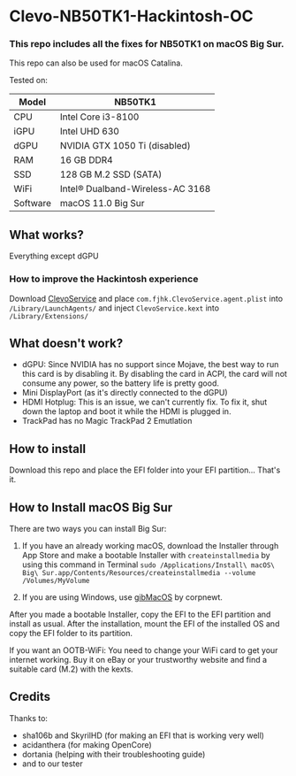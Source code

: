 # Clevo-NB50TK1-Hackintosh-OC

### This repo includes all the fixes for NB50TK1 on macOS Big Sur.

This repo can also be used for macOS Catalina.

Tested on:

Model | NB50TK1
------------- | ---------------
CPU | Intel Core i3-8100
iGPU | Intel UHD 630
dGPU | NVIDIA GTX 1050 Ti (disabled)
RAM | 16 GB DDR4
SSD | 128 GB M.2 SSD (SATA)
WiFi | Intel® Dualband-Wireless-AC 3168
Software | macOS 11.0 Big Sur

## What works?

Everything except dGPU

### How to improve the Hackintosh experience

Download [ClevoService](https://github.com/FreeJHack/ClevoService) and place `com.fjhk.ClevoService.agent.plist` into `/Library/LaunchAgents/` and inject `ClevoService.kext` into `/Library/Extensions/`

## What doesn't work?

* dGPU: Since NVIDIA has no support since Mojave, the best way to run this card is by disabling it. By disabling the card in ACPI, the card will not consume any power, so the battery life is pretty good.
* Mini DisplayPort (as it's directly connected to the dGPU)
* HDMI Hotplug: This is an issue, we can't currently fix. To fix it, shut down the laptop and boot it while the HDMI is plugged in.
* TrackPad has no Magic TrackPad 2 Emutlation

## How to install

Download this repo and place the EFI folder into your EFI partition... That's it.

## How to Install macOS Big Sur

There are two ways you can install Big Sur:

1. If you have an already working macOS, download the Installer through App Store and make a bootable Installer with `createinstallmedia` by using this command in Terminal `sudo /Applications/Install\ macOS\ Big\ Sur.app/Contents/Resources/createinstallmedia --volume /Volumes/MyVolume`

2. If you are using Windows, use [gibMacOS](https://github.com/corpnewt/gibMacOS) by corpnewt.

After you made a bootable Installer, copy the EFI to the EFI partition and install as usual. After the installation, mount the EFI of the installed OS and copy the EFI folder to its partition.

If you want an OOTB-WiFi: You need to change your WiFi card to get your internet working. Buy it on eBay or your trustworthy website and find a suitable card (M.2) with the kexts.


## Credits

Thanks to:

* sha106b and SkyrilHD (for making an EFI that is working very well)
* acidanthera (for making OpenCore)
* dortania (helping with their troubleshooting guide)
* and to our tester
